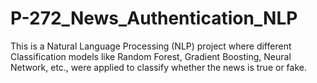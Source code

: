 # P-272_News_Authentication_NLP
This is a Natural Language Processing (NLP) project where different Classification models like Random Forest, Gradient Boosting, Neural Network, etc., were applied to classify whether the news is true or fake.
